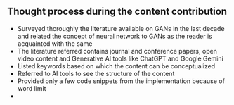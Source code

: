## Thought process during the content contribution
* Surveyed thoroughly the literature available on GANs in the last decade and related the concept of neural network to GANs as the reader is acquainted with the same
* The literature referred contains journal and conference papers, open video content and Generative AI tools like ChatGPT and Google Gemini
* Listed keywords based on which the content can be conceptualized
* Referred to AI tools to see the structure of the content
* Provided only a few code snippets from the implementation because of word limit
* 
